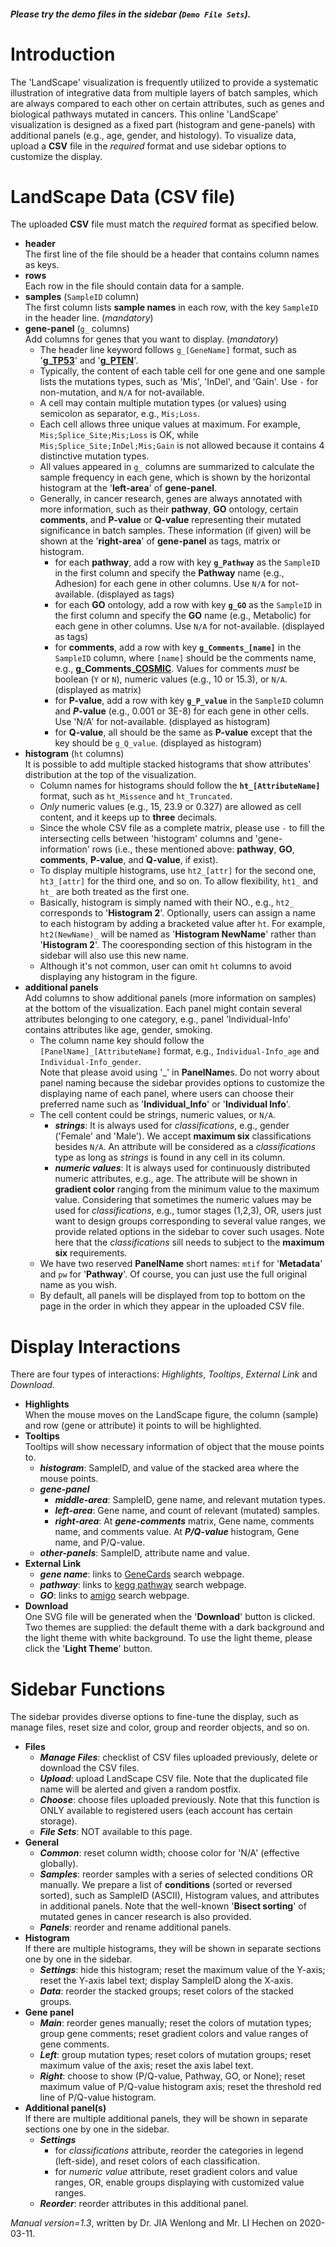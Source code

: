 ##### Please try the demo files in the sidebar (`Demo File Sets`).

<!-- [Download](https://raw.githubusercontent.com/Nobel-Justin/Oviz-Bio-demo/master/LandScape/demo_data/landscape_demo.csv) and [Check](https://github.com/Nobel-Justin/Oviz-Bio-demo/blob/master/LandScape/demo_data/landscape_demo.csv) the `official demo input`.

Additional demo files from the **[References](https://github.com/Nobel-Justin/Oviz-Bio-demo/blob/master/LandScape/markdown/LandScape-References.markdown)** are provided in the [GitHub](https://github.com/Nobel-Justin/Oviz-Bio-demo/tree/master/LandScape/demo_data) project. -->

# Introduction
The 'LandScape' visualization is frequently utilized to provide a systematic illustration of integrative data from multiple layers of batch samples, which are always compared to each other on certain attributes, such as genes and biological pathways mutated in cancers. This online 'LandScape' visualization is designed as a fixed part (histogram and gene-panels) with additional panels (e.g., age, gender, and histology). To visualize data, upload a **CSV** file in the *required* format and use sidebar options to customize the display.

# LandScape Data (CSV file)

The uploaded **CSV** file must match the *required* format as specified below.<br/>

- **header**<br/>
  The first line of the file should be a header that contains column names as keys.
- **rows**<br/>
  Each row in the file should contain data for a sample.
- **samples** (`SampleID` column)<br/>
  The first column lists **sample names** in each row, with the key `SampleID` in the header line. (*mandatory*)
- **gene-panel** (`g_` columns)<br/>
  Add columns for genes that you want to display. (*mandatory*)
  - The header line keyword follows `g_[GeneName]` format, such as '**g_[TP53](http://genecards.org/cgi-bin/carddisp.pl?gene=TP53)**' and '**g_[PTEN](http://genecards.org/cgi-bin/carddisp.pl?gene=PTEN)**'.
  - Typically, the content of each table cell for one gene and one sample lists the mutations types, such as 'Mis', 'InDel', and 'Gain'. Use `-` for non-mutation, and `N/A` for not-available.
  - A cell may contain multiple mutation types (or values) using semicolon as separator, e.g., `Mis;Loss`.
  - Each cell allows three unique values at maximum. For example, `Mis;Splice_Site;Mis;Loss` is OK, while `Mis;Splice_Site;InDel;Mis;Gain` is not allowed because it contains 4 distinctive mutation types.
  - All values appeared in `g_` columns are summarized to calculate the sample frequency in each gene, which is shown by the horizontal histogram at the '**left-area**' of **gene-panel**.
  - Generally, in cancer research, genes are always annotated with more information, such as their **pathway**, **GO** ontology, certain **comments**, and **P-value** or **Q-value** representing their mutated significance in batch samples. These information (if given) will be shown at the '**right-area**' of **gene-panel** as tags, matrix or histogram.
     - for each **pathway**, add a row with key **`g_Pathway`** as the `SampleID` in the first column and specify the **Pathway** name (e.g., Adhesion) for each gene in other columns. Use `N/A` for not-available. (displayed as tags)
     - for each **GO** ontology, add a row with key **`g_GO`** as the `SampleID` in the first column and specify the **GO** name (e.g., Metabolic) for each gene in other columns. Use `N/A` for not-available. (displayed as tags)
     - for **comments**, add a row with key **`g_Comments_[name]`** in the `SampleID` column, where `[name]`  should be the comments name, e.g., **g\_Comments\_[COSMIC](https://cancer.sanger.ac.uk/cosmic)**. Values for comments _must_ be boolean (`Y` or `N`), numeric values (e.g., 10 or 15.3), or `N/A`. (displayed as matrix)
     - for **P-value**, add a row with key **`g_P_value`** in the `SampleID` column and **_P_-value** (e.g., 0.001 or 3E-8) for each gene in other cells. Use 'N/A' for not-available. (displayed as histogram)
     - for **Q-value**, all should be the same as **P-value** except that the key should be `g_Q_value`. (displayed as histogram)
- **histogram** (`ht` columns)<br/>
  It is possible to add multiple stacked histograms that show attributes' distribution at the top of the visualization.
  - Column names for histograms should follow the **`ht_[AttributeName]`** format, such as `ht_Missence` and `ht_Truncated`.
  - _Only_ numeric values (e.g., 15, 23.9 or 0.327) are allowed as cell content, and it keeps up to **three** decimals.
  - Since the whole CSV file as a complete matrix, please use `-` to fill the intersecting cells between 'histogram' columns and 'gene-information' rows (i.e., these mentioned above: **pathway**, **GO**, **comments**, **P-value**, and **Q-value**, if exist).
  - To display multiple histograms, use `ht2_[attr]` for the second one, `ht3_[attr]` for the third one, and so on. To allow flexibility, `ht1_` and `ht_` are both treated as the first one.
  - Basically, histogram is simply named with their NO., e.g., `ht2_` corresponds to '**Histogram 2**'. Optionally, users can assign a name to each histogram by adding a bracketed value after `ht`. For example, `ht2(NewName)_` will be named as '**Histogram NewName**' rather than '**Histogram 2**'. The cooresponding section of this histogram in the sidebar will also use this new name.
  - Although it's not common, user can omit `ht` columns to avoid displaying any histogram in the figure.
- **additional panels**<br/>
  Add columns to show additional panels (more information on samples) at the bottom of the visualization. Each panel might contain several attributes belonging to one category, e.g., panel 'Individual-Info' contains attributes like age, gender, smoking.
  - The column name key should follow the `[PanelName]_[AttributeName]` format, e.g., `Individual-Info_age` and `Individual-Info_gender`.<br/>
    Note that please avoid using '\_' in **PanelName**s. Do not worry about panel naming because the sidebar provides options to customize the displaying name of each panel, where users can choose their preferred name such as '**Individual\_Info**' or '**Individual Info**'.
  - The cell content could be strings, numeric values, or `N/A`.
     - __*strings*__: It is always used for *classifications*, e.g., gender ('Female' and 'Male'). We accept **maximum six** classifications besides `N/A`. An attribute will be considered as a *classifications* type as long as *strings* is found in any cell in its column.
     - __*numeric values*__: It is always used for continuously distributed numeric attributes, e.g., age. The attribute will be shown in **gradient color** ranging from the minimum value to the maximum value. Considering that sometimes the numeric values may be used for *classifications*, e.g., tumor stages (1,2,3), OR, users just want to design groups corresponding to several value ranges, we provide related options in the sidebar to cover such usages. Note here that the *classifications* sill needs to subject to the **maximum six** requirements.
  - We have two reserved **PanelName** short names: `mtif` for '**Metadata**' and `pw` for '**Pathway**'. Of course, you can just use the full original name as you wish.
  - By default, all panels will be displayed from top to bottom on the page in the order in which they appear in the uploaded CSV file.

# Display Interactions
There are four types of interactions: *Highlights*, *Tooltips*, *External Link* and *Download*.

- **Highlights**<br/>
  When the mouse moves on the LandScape figure, the column (sample) and row (gene or attribute) it points to will be highlighted.
- **Tooltips**<br/>
  Tooltips will show necessary information of object that the mouse points to.
  - __*histogram*__: SampleID, and value of the stacked area where the mouse points.
  - __*gene-panel*__
     - __*middle-area*__: SampleID, gene name, and relevant mutation types.
     - __*left-area*__: Gene name, and count of relevant (mutated) samples.
     - __*right-area*__: At __*gene-comments*__ matrix, Gene name, comments name, and comments value. At __*P/Q-value*__ histogram, Gene name, and P/Q-value.
  - __*other-panels*__: SampleID, attribute name and value.
- **External Link**<br/>
  - __*gene name*__: links to [GeneCards](https://www.genecards.org/) search webpage.
  - __*pathway*__: links to [kegg pathway](https://www.kegg.jp/) search webpage.
  - __*GO*__: links to [amigo](http://amigo.geneontology.org/) search webpage.
- **Download**<br/>
  One SVG file will be generated when the '**Download**' button is clicked. Two themes are supplied: the default theme with a dark background and the light theme with white background. To use the light theme, please click the '**Light Theme**' button.

# Sidebar Functions
The sidebar provides diverse options to fine-tune the display, such as manage files, reset size and color, group and reorder objects, and so on.

- **Files**
  - __*Manage Files*__: checklist of CSV files uploaded previously, delete or download the CSV files.
  - __*Upload*__: upload LandScape CSV file. Note that the duplicated file name will be alerted and given a random postfix.
  - __*Choose*__: choose files uploaded previously. Note that this function is ONLY available to registered users (each account has certain storage).
  - __*File Sets*__: NOT available to this page.
- **General**
  - __*Common*__: reset column width; choose color for 'N/A' (effective globally).
  - __*Samples*__: reorder samples with a series of selected conditions OR manually. We prepare a list of **conditions** (sorted or reversed sorted), such as SampleID (ASCII), Histogram values, and attributes in additional panels. Note that the well-known '**Bisect sorting**' of mutated genes in cancer research is also provided.
  - __*Panels*__: reorder and rename additional panels.
- **Histogram**<br/>
  If there are multiple histograms, they will be shown in separate sections one by one in the sidebar.
  - __*Settings*__: hide this histogram; reset the maximum value of the Y-axis; reset the Y-axis label text; display SampleID along the X-axis.
  - __*Data*__: reorder the stacked groups; reset colors of the stacked groups.
- **Gene panel**
  - __*Main*__: reorder genes manually; reset the colors of mutation types; group gene comments; reset gradient colors and value ranges of gene comments.
  - __*Left*__: group mutation types; reset colors of mutation groups; reset maximum value of the axis; reset the axis label text.
  - __*Right*__: choose to show (P/Q-value, Pathway, GO, or None); reset maximum value of P/Q-value histogram axis; reset the threshold red line of P/Q-value histogram.
- **Additional panel(s)**<br/>
  If there are multiple additional panels, they will be shown in separate sections one by one in the sidebar.
  - __*Settings*__
     - for *classifications* attribute, reorder the categories in legend (left-side), and reset colors of each classification.
     - for *numeric value* attribute, reset gradient colors and value ranges, OR, enable groups displaying with customized value ranges.
  - __*Reorder*__: reorder attributes in this additional panel.

*Manual version=1.3*, written by Dr. JIA Wenlong and Mr. LI Hechen on 2020-03-11.
